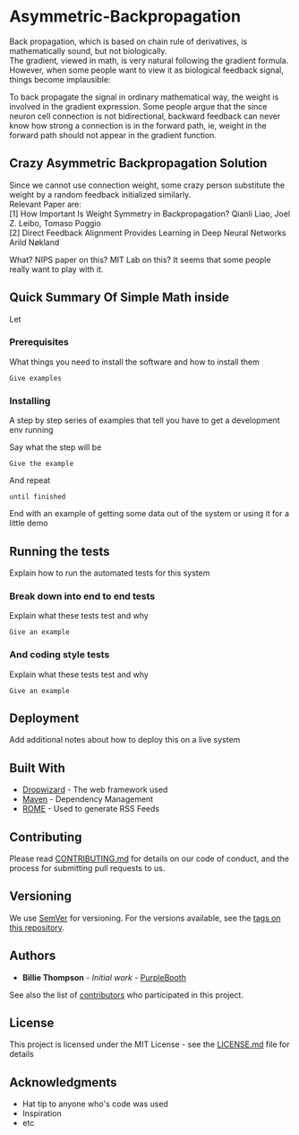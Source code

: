 # Asymmetric-Backpropagation

Back propagation, which is based on chain rule of derivatives, is mathematically sound, but not biologically.  
The gradient, viewed in math, is very natural following the gradient formula. However, when some people want to view
it as biological feedback signal, things become implausible:   

To back propagate the signal in ordinary mathematical way, the weight is involved in the gradient expression. Some people
argue that the since neuron cell connection is not bidirectional, backward feedback can never know how strong a connection
is in the forward path, ie, weight in the forward path should not appear in the gradient function.

## Crazy Asymmetric Backpropagation Solution
Since we cannot use connection weight, some crazy person substitute the weight by a random feedback initialized similarly.  
Relevant Paper are:  
[1] How Important Is Weight Symmetry in Backpropagation? Qianli Liao, Joel Z. Leibo, Tomaso Poggio  
[2] Direct Feedback Alignment Provides Learning in Deep Neural Networks Arild Nøkland

What? NIPS paper on this? MIT Lab on this? It seems that some people really want to play with it.

## Quick Summary Of Simple Math inside

Let 

### Prerequisites

What things you need to install the software and how to install them

```
Give examples
```

### Installing

A step by step series of examples that tell you have to get a development env running

Say what the step will be

```
Give the example
```

And repeat

```
until finished
```

End with an example of getting some data out of the system or using it for a little demo

## Running the tests

Explain how to run the automated tests for this system

### Break down into end to end tests

Explain what these tests test and why

```
Give an example
```

### And coding style tests

Explain what these tests test and why

```
Give an example
```

## Deployment

Add additional notes about how to deploy this on a live system

## Built With

* [Dropwizard](http://www.dropwizard.io/1.0.2/docs/) - The web framework used
* [Maven](https://maven.apache.org/) - Dependency Management
* [ROME](https://rometools.github.io/rome/) - Used to generate RSS Feeds

## Contributing

Please read [CONTRIBUTING.md](https://gist.github.com/PurpleBooth/b24679402957c63ec426) for details on our code of conduct, and the process for submitting pull requests to us.

## Versioning

We use [SemVer](http://semver.org/) for versioning. For the versions available, see the [tags on this repository](https://github.com/your/project/tags). 

## Authors

* **Billie Thompson** - *Initial work* - [PurpleBooth](https://github.com/PurpleBooth)

See also the list of [contributors](https://github.com/your/project/contributors) who participated in this project.

## License

This project is licensed under the MIT License - see the [LICENSE.md](LICENSE.md) file for details

## Acknowledgments

* Hat tip to anyone who's code was used
* Inspiration
* etc
